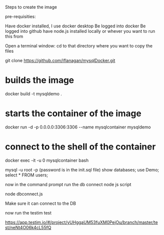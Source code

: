 
Steps to create the image 

pre-requisities:

Have docker installed, I use docker desktop 
Be logged into docker 
Be logged into github 
have node.js installed locally or whever you want to run this from

Open a terminal window:
cd to that directory where you want to copy the files 

git clone https://github.com/iflanagan/mysqlDocker.git

# builds the image 
docker build -t mysqldemo .  

# starts the container of the image 
docker run -d -p 0.0.0.0:3306:3306 --name mysqlcontainer mysqldemo

# connect to the shell of the container

docker exec -it -u 0 mysqlcontainer  bash

mysql -u root -p (password is in the init.sql file) 
show databases;
use Demo;
select * FROM users;

now in the command prompt run the db connect node js script

node dbconnect.js <username> <password>

Make sure it can connect to the DB 

now run the testim test

https://app.testim.io/#/project/yUHggaUM53fuXM0PejOu/branch/master/test/neNt4O06k4cL55fQ
